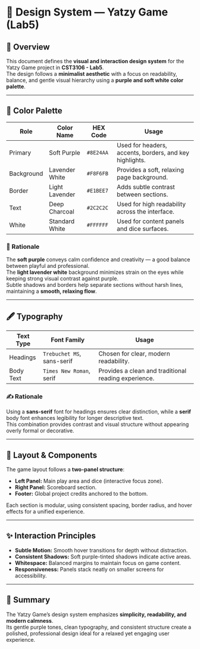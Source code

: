 # 🎨 Design System — Yatzy Game (Lab5)

## 🧱 Overview
This document defines the **visual and interaction design system** for the Yatzy Game project in **CST3106 - Lab5**.  
The design follows a **minimalist aesthetic** with a focus on readability, balance, and gentle visual hierarchy using a **purple and soft white color palette**.

---

## 🎨 Color Palette

| Role | Color Name | HEX Code | Usage |
|------|-------------|-----------|--------|
| Primary | Soft Purple | `#8E24AA` | Used for headers, accents, borders, and key highlights. |
| Background | Lavender White | `#F8F6FB` | Provides a soft, relaxing page background. |
| Border | Light Lavender | `#E1BEE7` | Adds subtle contrast between sections. |
| Text | Deep Charcoal | `#2C2C2C` | Used for high readability across the interface. |
| White | Standard White | `#FFFFFF` | Used for content panels and dice surfaces. |

### 🎨 Rationale
The **soft purple** conveys calm confidence and creativity — a good balance between playful and professional.  
The **light lavender white** background minimizes strain on the eyes while keeping strong visual contrast against purple.  
Subtle shadows and borders help separate sections without harsh lines, maintaining a **smooth, relaxing flow**.

---

## 🖋️ Typography

| Text Type | Font Family | Usage |
|------------|-------------|--------|
| Headings | `Trebuchet MS`, sans-serif | Chosen for clear, modern readability. |
| Body Text | `Times New Roman`, serif | Provides a clean and traditional reading experience. |

### ✍️ Rationale
Using a **sans-serif** font for headings ensures clear distinction, while a **serif** body font enhances legibility for longer descriptive text.  
This combination provides contrast and visual structure without appearing overly formal or decorative.

---

## 🧩 Layout & Components
The game layout follows a **two-panel structure**:
- **Left Panel:** Main play area and dice (interactive focus zone).
- **Right Panel:** Scoreboard section.
- **Footer:** Global project credits anchored to the bottom.

Each section is modular, using consistent spacing, border radius, and hover effects for a unified experience.

---

## ✨ Interaction Principles
- **Subtle Motion:** Smooth hover transitions for depth without distraction.
- **Consistent Shadows:** Soft purple-tinted shadows indicate active areas.
- **Whitespace:** Balanced margins to maintain focus on game content.
- **Responsiveness:** Panels stack neatly on smaller screens for accessibility.

---

## 📘 Summary
The Yatzy Game’s design system emphasizes **simplicity, readability, and modern calmness**.  
Its gentle purple tones, clean typography, and consistent structure create a polished, professional design ideal for a relaxed yet engaging user experience.
